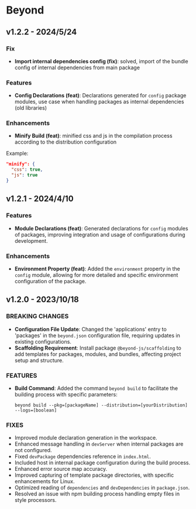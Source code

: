 # Beyond

## v1.2.2 - 2024/5/24

### Fix

-   **Import internal dependencies config (fix)**: solved, import of the bundle config of internal dependencies from
    main package

### Features

-   **Config Declarations (feat)**: Declarations generated for `config` package modules, use case when handling packages
    as internal dependencies (old libraries)

### Enhancements

-   **Minify Build (feat)**: minified css and js in the compilation process according to the distribution configuration

Example:

```json
"minify": {
  "css": true,
  "js": true
}
```

## v1.2.1 - 2024/4/10

### Features

-   **Module Declarations (feat)**: Generated declarations for `config` modules of packages, improving integration and
    usage of configurations during development.

### Enhancements

-   **Environment Property (feat)**: Added the `environment` property in the `config` module, allowing for more detailed
    and specific environment configuration of the package.

## v1.2.0 - 2023/10/18

### BREAKING CHANGES

-   **Configuration File Update**: Changed the 'applications' entry to 'packages' in the `beyond.json` configuration
    file, requiring updates in existing configurations.
-   **Scaffolding Requirement**: Install package `@beyond-js/scaffolding` to add templates for packages, modules, and
    bundles, affecting project setup and structure.

### FEATURES

-   **Build Command**: Added the command `beyond build` to facilitate the building process with specific parameters:

    ```
    beyond build --pkg=[packageName] --distribution=[yourDistribution] --logs=[boolean]
    ```

### FIXES

-   Improved module declaration generation in the workspace.
-   Enhanced message handling in `devServer` when internal packages are not configured.
-   Fixed `devPackage` dependencies reference in `index.html`.
-   Included host in internal package configuration during the build process.
-   Enhanced error source map accuracy.
-   Improved capturing of template package directories, with specific enhancements for Linux.
-   Optimized reading of `dependencies` and `devDependencies` in `package.json`.
-   Resolved an issue with npm building process handling empty files in style processors.
